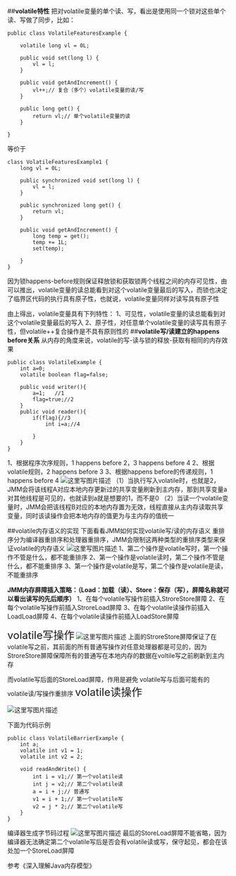 ##**volatile特性**
把对volatile变量的单个读、写，看出是使用同一个锁对这些单个读、写做了同步，比如：

```
public class VolatileFeaturesExample {

	volatile long vl = 0L;

	public void set(long l) {
		vl = l;
	}

	public void getAndIncrement() {
		vl++;// 复合（多个）volatile变量的读/写
	}

	public long get() {
		return vl;// 单个volatile变量的读
	}

}
```
等价于

```
class VolatileFeaturesExample1 {
	long vl = 0L;

	public synchronized void set(long l) {
		vl = l;
	}

	public synchronized long get() {
		return vl;
	}

	public void getAndIncrement() {
		long temp = get();
		temp += 1L;
		set(temp);

	}
}
```
因为锁happens-before规则保证释放锁和获取锁两个线程之间的内存可见性，由可以推出，volatile变量的读总能看到对这个volatile变量最后的写入，而锁也决定了临界区代码的执行具有原子性，也就说，volatile变量同样对读写具有原子性

由上得出，volatile变量具有下列特性：
1、可见性，volatile变量的读总能看到对这个volatile变量最后的写入
2、原子性，对任意单个volatile变量的读写具有原子性，但volatile++复合操作是不具有原则性的
##**volatile写/读建立的happens before关系**
从内存的角度来说，volatile的写-读与锁的释放-获取有相同的内存效果

```
public class VolatileExample {
	int a=0;
	volatile boolean flag=false;
	
	public void writer(){
		a=1;   //1
		flag=true;//2
	}
	public void reader(){
		if(flag){//3
			int i=a;//4
			
		}
	}
}
```
1、根据程序次序规则，1 happens before 2，3 happens before 4
2、根据volatile规则，2 happens before 3
3、根据happens before的传递规则，1 happens before 4
![这里写图片描述](http://img.blog.csdn.net/20170809005605309?watermark/2/text/aHR0cDovL2Jsb2cuY3Nkbi5uZXQvanl4bXVzdA==/font/5a6L5L2T/fontsize/400/fill/I0JBQkFCMA==/dissolve/70/gravity/SouthEast)
（1）当执行写入volatile时，也就是2，JMM会将该线程A对应本地内存更新过的共享变量刷新到主内存，那到共享变量a对其他线程是可见的，也就读到a就是想要的1，而不是0
（2）当读一个volatile变量时，JMM会把该线程B对应的本地内存置为无效，线程直接从主内存读取共享变量，同时该读操作会把本地内存的值更为与主内存的值统一


##volatile内存语义的实现
下面看看JMM如何实现volatile写/读的内存语义
重排序分为编译器重排序和处理器重排序，JMM会限制这两种类型的重排序类型来保证volatile的内存语义
![这里写图片描述](http://img.blog.csdn.net/20170809064111483?watermark/2/text/aHR0cDovL2Jsb2cuY3Nkbi5uZXQvanl4bXVzdA==/font/5a6L5L2T/fontsize/400/fill/I0JBQkFCMA==/dissolve/70/gravity/SouthEast)
1、第二个操作是volatile写时，第一个操作不管是什么，都不能重排序
2、第一个操作是volatile读时，第二个操作不管是什么，都不能重排序
3、第一个操作是volatile是写，第二个操作是volatile是读，不能重排序


**JMM内存屏障插入策略：（Load：加载（读）、Store：保存（写），屏障名称就可以看出读写的先后顺序）**
1、在每个volatile写操作前插入StroreStore屏障
2、在每个volatile写操作前插入StroreLoad屏障
3、在每个volatile读操作前插入LoadLoad屏障
4、在每个volatile读操作前插入LoadStore屏障

<font size=5>volatile写操作</font>
![这里写图片描述](http://img.blog.csdn.net/20170809011911598?watermark/2/text/aHR0cDovL2Jsb2cuY3Nkbi5uZXQvanl4bXVzdA==/font/5a6L5L2T/fontsize/400/fill/I0JBQkFCMA==/dissolve/70/gravity/SouthEast)
上面的StroreStore屏障保证了在volatile写之前，其前面的所有普通写操作对任意处理器都是可见的，因为StroreStore屏障保障所有的普通写在本地内存的数据在voltile写之前刷新到主内存

而volatile写后面的StoreLoad屏障，作用是避免
volatile写与后面可能有的volatile读/写操作重排序
<font size=5>volatile读操作</font>

![这里写图片描述](http://img.blog.csdn.net/20170809071121175?watermark/2/text/aHR0cDovL2Jsb2cuY3Nkbi5uZXQvanl4bXVzdA==/font/5a6L5L2T/fontsize/400/fill/I0JBQkFCMA==/dissolve/70/gravity/SouthEast)

下面为代码示例

```
public class VolatileBarrierExample {
	int a;
	volatile int v1 = 1;
	volatile int v2 = 2;

	void readAndWrite() {
		int i = v1;// 第一个volatile读
		int j = v2;// 第二个volatile读
		a = i + j;// 普通写
		v1 = i + 1;// 第一个volatile写
		v2 = j * 2;// 第二个volatile写
	}
}
```
编译器生成字节码过程
![这里写图片描述](http://img.blog.csdn.net/20170809072054181?watermark/2/text/aHR0cDovL2Jsb2cuY3Nkbi5uZXQvanl4bXVzdA==/font/5a6L5L2T/fontsize/400/fill/I0JBQkFCMA==/dissolve/70/gravity/SouthEast)
最后的StoreLoad屏障不能省略，因为编译器无法确定第二个volatile写后是否会有volatile读或写，保守起见，都会在该处加一个StoreLoad屏障


参考《深入理解Java内存模型》



